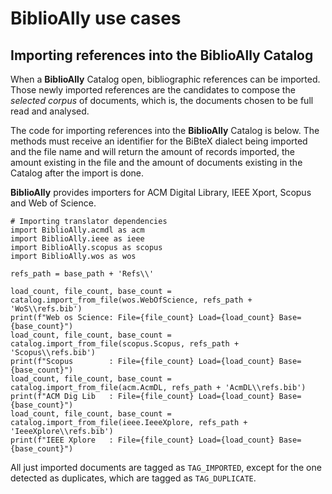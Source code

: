 # BiblioAlly use cases

## Importing references into the BiblioAlly Catalog

When a **BiblioAlly** Catalog open, bibliographic references can be imported. Those newly imported
references are the candidates to compose the *selected corpus* of documents, which is, the
documents chosen to be full read and analysed.

The code for importing references into the **BiblioAlly** Catalog is below. The methods must
receive an identifier for the BiBteX dialect being imported and the file name and will
return the amount of records imported, the amount existing in the file and the amount of
documents existing in the Catalog after the import is done.

**BiblioAlly** provides importers for ACM Digital Library, IEEE Xport, Scopus and Web of Science.
```
# Importing translator dependencies
import BiblioAlly.acmdl as acm
import BiblioAlly.ieee as ieee
import BiblioAlly.scopus as scopus
import BiblioAlly.wos as wos

refs_path = base_path + 'Refs\\'

load_count, file_count, base_count = catalog.import_from_file(wos.WebOfScience, refs_path + 'WoS\\refs.bib')
print(f"Web os Science: File={file_count} Load={load_count} Base={base_count}")
load_count, file_count, base_count = catalog.import_from_file(scopus.Scopus, refs_path + 'Scopus\\refs.bib')
print(f"Scopus        : File={file_count} Load={load_count} Base={base_count}")
load_count, file_count, base_count = catalog.import_from_file(acm.AcmDL, refs_path + 'AcmDL\\refs.bib')
print(f"ACM Dig Lib   : File={file_count} Load={load_count} Base={base_count}")
load_count, file_count, base_count = catalog.import_from_file(ieee.IeeeXplore, refs_path + 'IeeeXplore\\refs.bib')
print(f"IEEE Xplore   : File={file_count} Load={load_count} Base={base_count}")
```
All just imported documents are tagged as `TAG_IMPORTED`, except for the one detected as duplicates,
which are tagged as `TAG_DUPLICATE`.